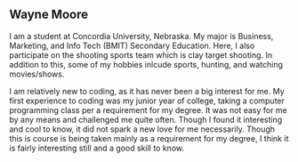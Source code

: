 ## Wayne Moore
I am a student at Concordia University, Nebraska. My major is Business, Marketing, and Info Tech (BMIT) Secondary Education. Here, I also participate on the shooting sports team which is clay target shooting. In addition to this, some of my hobbies inlcude sports, hunting, and watching movies/shows.

I am relatively new to coding, as it has never been a big interest for me. My first experience to coding was my junior year of college, taking a computer programming class per a requirement for my degree. It was not easy for me by any means and challenged me quite often. Though I found it interesting and cool to know, it did not spark a new love for me necessarily. Though this is course is being taken mainly as a requirement for my degree, I think it is fairly interesting still and a good skill to know.
